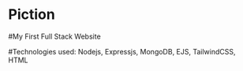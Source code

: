 # Piction
#My First Full Stack Website

#Technologies used: Nodejs, Expressjs, MongoDB, EJS, TailwindCSS, HTML
